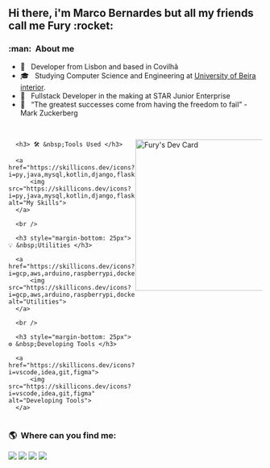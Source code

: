 <h2> Hi there, i'm Marco Bernardes but all my friends call me Fury :rocket: </h2>

<h3> :man: &nbsp;About me </h3>

- 🤔 &nbsp; Developer from Lisbon and based in Covilhã
- 🎓 &nbsp; Studying Computer Science and Engineering at <a href="https://www.ubi.pt">University of Beira interior</a>.
- 💼 &nbsp; Fullstack Developer in the making at STAR Junior Enterprise
- 🌱 &nbsp; “The greatest successes come from having the freedom to fail” - Mark Zuckerberg

<div style="display: flex;">
    <!-- Column 1 -->
    <div style="width: 50%;">
      <br />

      <h3> 🛠️ &nbsp;Tools Used </h3>

      <a href="https://skillicons.dev/icons?i=py,java,mysql,kotlin,django,flask,spring,react,nodejs,express,html,css,js,jquery,firebase,c,wordpress,regex&perline=9">
          <img src="https://skillicons.dev/icons?i=py,java,mysql,kotlin,django,flask,spring,react,nodejs,express,html,css,js,jquery,firebase,c,wordpress,regex&perline=9" alt="My Skills">
      </a>

      <br />

      <h3 style="margin-bottom: 25px"> 💡 &nbsp;Utilities </h3>

      <a href="https://skillicons.dev/icons?i=gcp,aws,arduino,raspberrypi,docker,postman">
          <img src="https://skillicons.dev/icons?i=gcp,aws,arduino,raspberrypi,docker,postman" alt="Utilities">
      </a>

      <br />

      <h3 style="margin-bottom: 25px"> ⚙️ &nbsp;Developing Tools </h3>

      <a href="https://skillicons.dev/icons?i=vscode,idea,git,figma">
          <img src="https://skillicons.dev/icons?i=vscode,idea,git,figma" alt="Developing Tools">
      </a>
  </div>

  <!-- Column 2 -->
  <div style="width: 50%; margin-top: 30px;">
      <a href="https://app.daily.dev/Fury2K">
          <img src="https://api.daily.dev/devcards/7abab5c4eaf2448da2df1ff07f50b5e4.png?r=ugd" width="300" align="right" alt="Fury's Dev Card">
      </a>

      <div style="margin-top: 15px;">
          <a href="https://github.com/FuryCode-bit">
              <img src="https://github-readme-stats.vercel.app/api/top-langs/?username=FuryCode-bit&layout=compact&theme=dracula" width="300" align="right">
          </a>
      </div>
  </div>
</div>


<h3> 🌎 &nbsp;Where can you find me: </h3> 

<div> 
  <a href="https://www.youtube.com/#" target="_blank"><img src="https://img.shields.io/badge/YouTube-FF0000?style=for-the-badge&logo=youtube&logoColor=white" target="_blank"></a>
  <a href="https://instagram.com/#" target="_blank"><img src="https://img.shields.io/badge/-Instagram-%23E4405F?style=for-the-badge&logo=instagram&logoColor=white" target="_blank"></a>
 	<a href="https://www.twitch.tv/#" target="_blank"><img src="https://img.shields.io/badge/Twitch-9146FF?style=for-the-badge&logo=twitch&logoColor=white" target="_blank"></a>
  <a href="https://www.linkedin.com/in/marco-bernardes-5b6a62198" target="_blank"><img src="https://img.shields.io/badge/-LinkedIn-%230077B5?style=for-the-badge&logo=linkedin&logoColor=white" target="_blank"></a> 
</div>

